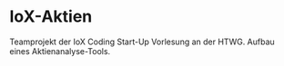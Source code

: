 # IoX-Aktien
Teamprojekt der IoX Coding Start-Up Vorlesung an der HTWG. Aufbau eines Aktienanalyse-Tools.
